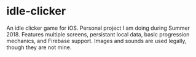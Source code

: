 # idle-clicker
An idle clicker game for iOS. Personal project I am doing during Summer 2018. Features multiple screens, persistant local data, basic progression mechanics, and Firebase support. Images and sounds are used legally, though they are not mine.
